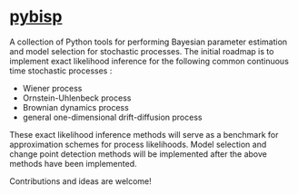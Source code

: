 [pybisp](http://nbviewer.ipython.org/github/ronojoy/pybisp/tree/master/)
======

A collection of Python tools for performing Bayesian parameter estimation and model selection for stochastic processes. The initial roadmap is to implement exact likelihood inference for the following common continuous time stochastic processes :

* Wiener process
* Ornstein-Uhlenbeck process
* Brownian dynamics process
* general one-dimensional drift-diffusion process

These exact likelihood inference methods will serve as a benchmark for approximation schemes for process likelihoods. Model selection and change point detection methods will be implemented after the above methods have been implemented.

Contributions and ideas are welcome!

